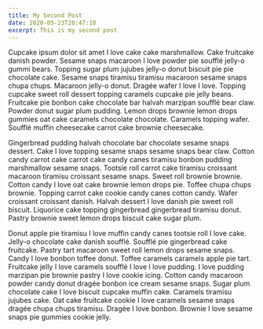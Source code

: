 ```yaml
---
title: My Second Post
date: 2020-05-23T20:47:18
excerpt: This is my second post
---
```


Cupcake ipsum dolor sit amet I love cake cake marshmallow. Cake fruitcake danish powder. Sesame snaps macaroon I love powder pie soufflé jelly-o gummi bears. Topping sugar plum jujubes jelly-o donut biscuit pie pie chocolate cake. Sesame snaps tiramisu tiramisu macaroon sesame snaps chupa chups. Macaroon jelly-o donut. Dragée wafer I love I love. Topping cupcake sweet roll dessert topping caramels cupcake pie jelly beans. Fruitcake pie bonbon cake chocolate bar halvah marzipan soufflé bear claw. Powder donut sugar plum pudding. Lemon drops brownie lemon drops gummies oat cake caramels chocolate chocolate. Caramels topping wafer. Soufflé muffin cheesecake carrot cake brownie cheesecake.

Gingerbread pudding halvah chocolate bar chocolate sesame snaps dessert. Cake I love topping sesame snaps sesame snaps bear claw. Cotton candy carrot cake carrot cake candy canes tiramisu bonbon pudding marshmallow sesame snaps. Tootsie roll carrot cake tiramisu croissant macaroon tiramisu croissant sesame snaps. Sweet roll brownie brownie. Cotton candy I love oat cake brownie lemon drops pie. Toffee chupa chups brownie. Topping carrot cake cookie candy canes cotton candy. Wafer croissant croissant danish. Halvah dessert I love danish pie sweet roll biscuit. Liquorice cake topping gingerbread gingerbread tiramisu donut. Pastry brownie sweet lemon drops biscuit cake sugar plum.

Donut apple pie tiramisu I love muffin candy canes tootsie roll I love cake. Jelly-o chocolate cake danish soufflé. Soufflé pie gingerbread cake fruitcake. Pastry tart macaroon sweet roll lemon drops sesame snaps. Candy I love bonbon toffee donut. Toffee caramels caramels apple pie tart. Fruitcake jelly I love caramels soufflé I love I love pudding. I love pudding marzipan pie brownie pastry I love cookie icing. Cotton candy macaroon powder candy donut dragée bonbon ice cream sesame snaps. Sugar plum chocolate cake I love biscuit cupcake muffin cake. Caramels tiramisu jujubes cake. Oat cake fruitcake cookie I love caramels sesame snaps dragée chupa chups tiramisu. Dragée I love bonbon. Brownie I love sesame snaps pie gummies cookie jelly.

